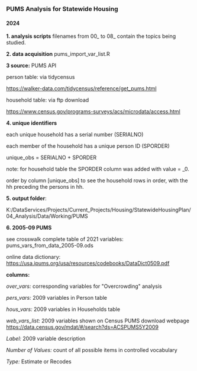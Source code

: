 ### PUMS Analysis for Statewide Housing

#### 2024


__1. analysis scripts__  filenames from 00_ to 08_ contain the topics being studied.

__2. data acquisition__ pums_import_var_list.R

__3 source:__ PUMS API 

person table: via tidycensus

https://walker-data.com/tidycensus/reference/get_pums.html

household table: via ftp download 

https://www.census.gov/programs-surveys/acs/microdata/access.html


__4. unique identifiers__ 

each unique household has a serial number (SERIALNO)

each member of the household has a unique person ID (SPORDER)

unique_obs = SERIALNO + SPORDER 

note: for household table the SPORDER column was added with value = _0.

order by column [unique_obs] to see the household rows in order, with the hh preceding the persons in hh.


__5. output folder__: 

K:/DataServices/Projects/Current_Projects/Housing/StatewideHousingPlan/04_Analysis/Data/Working/PUMS


__6. 2005-09 PUMS__

see crosswalk complete table of 2021 variables: pums_vars_from_data_2005-09.ods

online data dictionary: https://usa.ipums.org/usa/resources/codebooks/DataDict0509.pdf

__columns:__

*over_vars:*  corresponding variables for "Overcrowding" analysis

*pers_vars:*  2009 variables in Person table

*hous_vars:*  2009 variables in Households table

*web_vars_list:*  2009 variables shown on Census PUMS download webpage 
https://data.census.gov/mdat/#/search?ds=ACSPUMS5Y2009

*Label:* 2009 variable description

*Number of Values:*  count of all possible items in controlled vocabulary

*Type:* Estimate or Recodes

